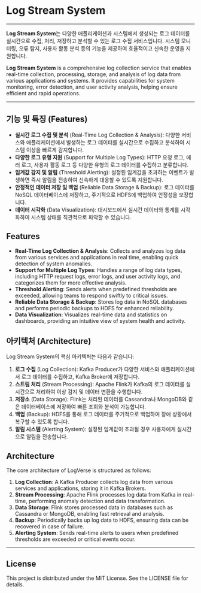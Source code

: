 # Log Stream System

---

**Log Stream System**는 다양한 애플리케이션과 시스템에서 생성되는 로그 데이터를 실시간으로 수집, 처리, 저장하고 분석할 수 있는 로그 수집 서비스입니다. 시스템 모니터링, 오류 탐지, 사용자 활동 분석 등의 기능을 제공하여 효율적이고 신속한 운영을 지원합니다.

**Log Stream System** is a comprehensive log collection service that enables real-time collection, processing, storage, and analysis of log data from various applications and systems. It provides capabilities for system monitoring, error detection, and user activity analysis, helping ensure efficient and rapid operations.

---

## 기능 및 특징 (Features)

- **실시간 로그 수집 및 분석** (Real-Time Log Collection & Analysis): 다양한 서비스와 애플리케이션에서 발생하는 로그 데이터를 실시간으로 수집하고 분석하여 시스템 이상을 빠르게 감지합니다.  
- **다양한 로그 유형 지원** (Support for Multiple Log Types): HTTP 요청 로그, 에러 로그, 사용자 활동 로그 등 다양한 유형의 로그 데이터를 수집하고 분류합니다.  
- **임계값 감지 및 알림** (Threshold Alerting): 설정된 임계값을 초과하는 이벤트가 발생하면 즉시 알림을 전송하여 신속하게 대응할 수 있도록 지원합니다.  
- **안정적인 데이터 저장 및 백업** (Reliable Data Storage & Backup): 로그 데이터를 NoSQL 데이터베이스에 저장하고, 주기적으로 HDFS에 백업하여 안정성을 보장합니다.  
- **데이터 시각화** (Data Visualization): 대시보드에서 실시간 데이터와 통계를 시각화하여 시스템 상태를 직관적으로 파악할 수 있습니다.

## Features

- **Real-Time Log Collection & Analysis**: Collects and analyzes log data from various services and applications in real time, enabling quick detection of system anomalies.
- **Support for Multiple Log Types**: Handles a range of log data types, including HTTP request logs, error logs, and user activity logs, and categorizes them for more effective analysis.
- **Threshold Alerting**: Sends alerts when predefined thresholds are exceeded, allowing teams to respond swiftly to critical issues.
- **Reliable Data Storage & Backup**: Stores log data in NoSQL databases and performs periodic backups to HDFS for enhanced reliability.
- **Data Visualization**: Visualizes real-time data and statistics on dashboards, providing an intuitive view of system health and activity.

## 아키텍처 (Architecture)

Log Stream System의 핵심 아키텍처는 다음과 같습니다:

1. **로그 수집** (Log Collection): Kafka Producer가 다양한 서비스와 애플리케이션에서 로그 데이터를 수집하고, Kafka Broker에 저장합니다.
2. **스트림 처리** (Stream Processing): Apache Flink가 Kafka의 로그 데이터를 실시간으로 처리하여 이상 감지 및 데이터 변환을 수행합니다.
3. **저장소** (Data Storage): Flink는 처리된 데이터를 Cassandra나 MongoDB와 같은 데이터베이스에 저장하여 빠른 조회와 분석이 가능합니다.
4. **백업** (Backup): HDFS를 통해 로그 데이터를 주기적으로 백업하여 장애 상황에서 복구할 수 있도록 합니다.
5. **알림 시스템** (Alerting System): 설정된 임계값이 초과될 경우 사용자에게 실시간으로 알림을 전송합니다.

## Architecture

The core architecture of LogVerse is structured as follows:

1. **Log Collection**: A Kafka Producer collects log data from various services and applications, storing it in Kafka Brokers.
2. **Stream Processing**: Apache Flink processes log data from Kafka in real-time, performing anomaly detection and data transformation.
3. **Data Storage**: Flink stores processed data in databases such as Cassandra or MongoDB, enabling fast retrieval and analysis.
4. **Backup**: Periodically backs up log data to HDFS, ensuring data can be recovered in case of failure.
5. **Alerting System**: Sends real-time alerts to users when predefined thresholds are exceeded or critical events occur.

---

## License
This project is distributed under the MIT License.
See the LICENSE file for details.
